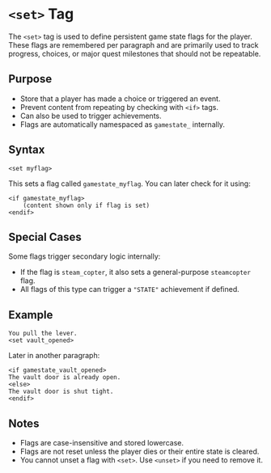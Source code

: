# `<set>` Tag

The `<set>` tag is used to define persistent game state flags for the player. These flags are remembered per paragraph and are primarily used to track progress, choices, or major quest milestones that should not be repeatable.

## Purpose

- Store that a player has made a choice or triggered an event.
- Prevent content from repeating by checking with `<if>` tags.
- Can also be used to trigger achievements.
- Flags are automatically namespaced as `gamestate_` internally.

## Syntax

```
<set myflag>
```

This sets a flag called `gamestate_myflag`. You can later check for it using:

```
<if gamestate_myflag>
    (content shown only if flag is set)
<endif>
```

## Special Cases

Some flags trigger secondary logic internally:

- If the flag is `steam_copter`, it also sets a general-purpose `steamcopter` flag.
- All flags of this type can trigger a `"STATE"` achievement if defined.

## Example

```
You pull the lever.
<set vault_opened>
```

Later in another paragraph:

```
<if gamestate_vault_opened>
The vault door is already open.
<else>
The vault door is shut tight.
<endif>
```

## Notes

- Flags are case-insensitive and stored lowercase.
- Flags are not reset unless the player dies or their entire state is cleared.
- You cannot unset a flag with `<set>`. Use `<unset>` if you need to remove it.

